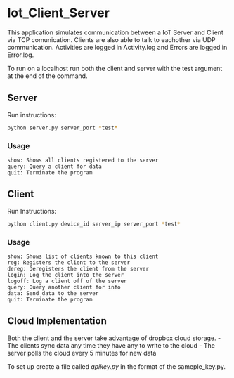 # Iot_Client_Server

This application simulates communication between a IoT Server and Client via TCP comunication.
Clients are also able to talk to eachother via UDP communication. Activities are logged in Activity.log and Errors are logged in Error.log.

To run on a localhost run both the client and server with the test argument at the end of the command.

## Server

Run instructions:

```bash
python server.py server_port *test*
```

### Usage 

```
show: Shows all clients registered to the server
query: Query a client for data
quit: Terminate the program
```

## Client

Run Instructions:

```bash
python client.py device_id server_ip server_port *test*
```

### Usage

```
show: Shows list of clients known to this client
reg: Registers the client to the server
dereg: Deregisters the client from the server
login: Log the client into the server
logoff: Log a client off of the server
query: Query another client for info
data: Send data to the server
quit: Terminate the program
```

## Cloud Implementation

Both the client and the server take advantage of dropbox cloud storage.
    - The clients sync data any time they have any to write to the cloud
    - The server polls the cloud every 5 minutes for new data

To set up create a file called *apikey.py* in the format of the sameple_key.py.